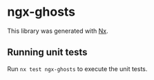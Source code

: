 # ngx-ghosts

This library was generated with [Nx](https://nx.dev).

## Running unit tests

Run `nx test ngx-ghosts` to execute the unit tests.
